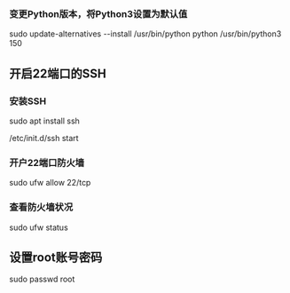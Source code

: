 ### 变更Python版本，将Python3设置为默认值
sudo update-alternatives --install /usr/bin/python python /usr/bin/python3 150

## 开启22端口的SSH

### 安装SSH

sudo apt install ssh

/etc/init.d/ssh start

### 开户22端口防火墙

sudo ufw allow 22/tcp

### 查看防火墙状况

sudo ufw status

## 设置root账号密码

sudo passwd root